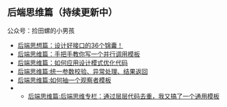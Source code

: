 ## 后端思维篇（持续更新中）

公众号：捡田螺的小男孩

- [后端思想篇：设计好接口的36个锦囊！](https://mp.weixin.qq.com/s?__biz=Mzg3NzU5NTIwNg==&mid=2247499388&idx=1&sn=49a22120a3238e13ad7c3d3b73d9e453&chksm=cf222155f855a8434026b2c460d963c406186578c2527ca8f2bb829bbe849d87a2392a525a9b&scene=178&cur_album_id=2396778860463161350#rd)
- [后端思维篇：手把手教你写一个并行调用模板](https://mp.weixin.qq.com/s?__biz=Mzg3NzU5NTIwNg==&mid=2247499504&idx=1&sn=bb62226e6cffeb1859efb0100c796050&chksm=cf2221d9f855a8cf23f75cb51c1a407578fb0f279e96ddae74b5b8c84f2f5dc71762425b17cb&scene=178&cur_album_id=2396778860463161350#rd)
- [后端思维篇：如何应用设计模式优化代码](https://mp.weixin.qq.com/s?__biz=Mzg3NzU5NTIwNg==&mid=2247499524&idx=1&sn=cb4cc48a3e8d9a54b0ebc4c7ad517f14&chksm=cf22202df855a93b37327856ee88b0bf5f6ed7da67964438fc2cf747666260d5026dd62d4a17&scene=178&cur_album_id=2396778860463161350#rd)
- [后端思维篇:统一参数校验、异常处理、结果返回](https://mp.weixin.qq.com/s?__biz=Mzg3NzU5NTIwNg==&mid=2247499708&idx=1&sn=808979c495acd9344732d147c0ad40d3&chksm=cf222095f855a983f31d5f6abf401fa3b5967f8839c6775d35cefc5cc6244fb4135563ff1090&scene=178&cur_album_id=2396778860463161350#rd)
- [后端思维篇:如何抽一个观察者模板](https://mp.weixin.qq.com/s?__biz=Mzg3NzU5NTIwNg==&mid=2247500159&idx=1&sn=a5328372e580b22c939a5b3084aef164&chksm=cf221e56f85597401e8c99b8dd1bc1af97fcf69207ceaa04c5c26e028ac47d1658b79ae32291&scene=178&cur_album_id=2396778860463161350#rd)
- - [后端思维篇:后端思维专栏：通过层层代码去重，我又搞了一个通用模板](https://mp.weixin.qq.com/s?__biz=MzkyMzU5Mzk1NQ==&amp;mid=2247506942&amp;idx=1&amp;sn=ae14ed5cc179f73ea0b2f37c73ad8da4&amp;chksm=c1e02672f697af645943ea8ee53b7cef6257ebbc21d2b77058994e98bdb1e107ad313e29e8c3&token=134957671&lang=zh_CN#rd)
